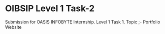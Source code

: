 # OIBSIP Level 1 Task-2
Submission for OASIS INFOBYTE Internship. 
Level 1 Task 1. 
Topic ;- Portfolio Website
